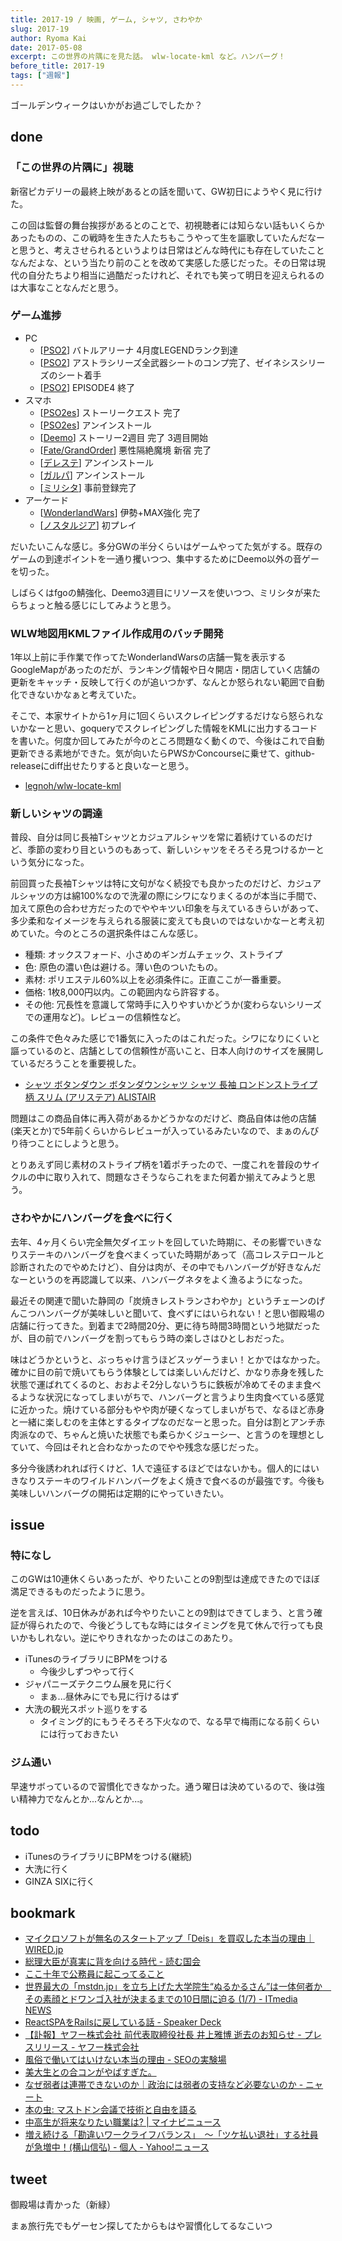 ```yaml
---
title: 2017-19 / 映画, ゲーム, シャツ, さわやか
slug: 2017-19
author: Ryoma Kai
date: 2017-05-08
excerpt: この世界の片隅にを見た話。 wlw-locate-kml など。ハンバーグ！
before_title: 2017-19
tags: ["週報"]
---
```


ゴールデンウィークはいかがお過ごしでしたか？

done
----

###  「この世界の片隅に」視聴

新宿ピカデリーの最終上映があるとの話を聞いて、GW初日にようやく見に行けた。

この回は監督の舞台挨拶があるとのことで、初視聴者には知らない話もいくらかあったものの、この戦時を生きた人たちもこうやって生を謳歌していたんだなーと思うと、考えさせられるというよりは日常はどんな時代にも存在していたことなんだよな、という当たり前のことを改めて実感した感じだった。その日常は現代の自分たちより相当に過酷だったけれど、それでも笑って明日を迎えられるのは大事なことなんだと思う。

<Tweet tweetLink="https://twitter.com/konosekai_movie/status/857926178786627584" /> 

###  ゲーム進捗

- PC
  - [[PSO2](http://pso2.jp/)] バトルアリーナ 4月度LEGENDランク到達
  - [[PSO2](http://pso2.jp/)] アストラシリーズ全武器シートのコンプ完了、ゼイネシスシリーズのシート着手
  - [[PSO2](http://pso2.jp/)] EPISODE4 終了
- スマホ
  - [[PSO2es](http://pso2.jp/es/)] ストーリークエスト 完了
  - [[PSO2es](http://pso2.jp/es/)] アンインストール
  - [[Deemo](https://www.rayark.com/g/deemo/)] ストーリー2週目 完了 3週目開始
  - [[Fate/GrandOrder](https://www.fate-go.jp/)] 悪性隔絶魔境 新宿 完了
  - [[デレステ](http://cinderella.idolmaster.jp/sl-stage/)] アンインストール
  - [[ガルパ](https://bang-dream.bushimo.jp/)] アンインストール
  - [[ミリシタ](https://millionlive.idolmaster.jp/theaterdays/)] 事前登録完了
- アーケード
  - [[WonderlandWars](http://wonder.sega.jp/)] 伊勢+MAX強化 完了
  - [[ノスタルジア](http://eagate.573.jp/game/nostalgia/index.html)] 初プレイ

だいたいこんな感じ。多分GWの半分くらいはゲームやってた気がする。既存のゲームの到達ポイントを一通り攫いつつ、集中するためにDeemo以外の音ゲーを切った。

しばらくはfgoの鯖強化、Deemo3週目にリソースを使いつつ、ミリシタが来たらちょっと触る感じにしてみようと思う。

###  WLW地図用KMLファイル作成用のバッチ開発

1年以上前に手作業で作ってたWonderlandWarsの店舗一覧を表示するGoogleMapがあったのだが、ランキング情報や日々開店・閉店していく店舗の更新をキャッチ・反映して行くのが追いつかず、なんとか怒られない範囲で自動化できないかなぁと考えていた。

そこで、本家サイトから1ヶ月に1回くらいスクレイピングするだけなら怒られないかなーと思い、goqueryでスクレイピングした情報をKMLに出力するコードを書いた。何度か回してみたが今のところ問題なく動くので、今後はこれで自動更新できる素地ができた。気が向いたらPWSかConcourseに乗せて、github-releaseにdiff出せたりすると良いなーと思う。

- [legnoh/wlw-locate-kml](https://github.com/legnoh/wlw-locate-kml)

<Tweet tweetLink="https://twitter.com/legnoh/status/859136443561590785" />

###  新しいシャツの調達

普段、自分は同じ長袖Tシャツとカジュアルシャツを常に着続けているのだけど、季節の変わり目というのもあって、新しいシャツをそろそろ見つけるかーという気分になった。

前回買った長袖Tシャツは特に文句がなく続投でも良かったのだけど、カジュアルシャツの方は綿100%なので洗濯の際にシワになりまくるのが本当に手間で、加えて原色の合わせ方だったのでややキツい印象を与えているきらいがあって、多少柔和なイメージを与えられる服装に変えても良いのではないかなーと考え初めていた。今のところの選択条件はこんな感じ。

- 種類: オックスフォード、小さめのギンガムチェック、ストライプ
- 色: 原色の濃い色は避ける。薄い色のついたもの。
- 素材: ポリエステル60%以上を必須条件に。正直ここが一番重要。
- 価格: 1枚8,000円以内。この範囲内なら許容する。
- その他: 冗長性を意識して常時手に入りやすいかどうか(変わらないシリーズでの運用など)。レビューの信頼性など。

この条件で色々みた感じで1番気に入ったのはこれだった。シワになりにくいと謳っているのと、店舗としての信頼性が高いこと、日本人向けのサイズを展開しているだろうことを重要視した。

- [シャツ ボタンダウン ボタンダウンシャツ シャツ 長袖 ロンドンストライプ柄 スリム (アリステア) ALISTAIR](http://store.shopping.yahoo.co.jp/paty/r140627011.html)

問題はこの商品自体に再入荷があるかどうかなのだけど、商品自体は他の店舗(楽天とか)で5年前くらいからレビューが入っているみたいなので、まぁのんびり待つことにしようと思う。

とりあえず同じ素材のストライプ柄を1着ポチったので、一度これを普段のサイクルの中に取り入れて、問題なさそうならこれをまた何着か揃えてみようと思う。

###  さわやかにハンバーグを食べに行く

<Instagram instagramId="BTyDK3PgvpK" />

去年、4ヶ月くらい完全無欠ダイエットを回していた時期に、その影響でいきなりステーキのハンバーグを食べまくっていた時期があって（高コレステロールと診断されたのでやめたけど）、自分は肉が、その中でもハンバーグが好きなんだなーというのを再認識して以来、ハンバーグネタをよく漁るようになった。

最近その関連で聞いた静岡の「炭焼きレストランさわやか」というチェーンのげんこつハンバーグが美味しいと聞いて、食べずにはいられない！と思い御殿場の店舗に行ってきた。到着まで2時間20分、更に待ち時間3時間という地獄だったが、目の前でハンバーグを割ってもらう時の楽しさはひとしおだった。

味はどうかというと、ぶっちゃけ言うほどスッゲーうまい！とかではなかった。確かに目の前で焼いてもらう体験としては楽しいんだけど、かなり赤身を残した状態で運ばれてくるのと、おおよそ2分しないうちに鉄板が冷めてそのまま食べるような状況になってしまいがちで、ハンバーグと言うより生肉食べている感覚に近かった。焼けている部分もやや肉が硬くなってしまいがちで、なるほど赤身と一緒に楽しむのを主体とするタイプなのだなーと思った。自分は割とアンチ赤肉派なので、ちゃんと焼いた状態でも柔らかくジューシー、と言うのを理想としていて、今回はそれと合わなかったのでやや残念な感じだった。

多分今後誘われれば行くけど、1人で遠征するほどではないかも。個人的にはいきなりステーキのワイルドハンバーグをよく焼きで食べるのが最強です。今後も美味しいハンバーグの開拓は定期的にやっていきたい。

issue
----

###  特になし

このGWは10連休くらいあったが、やりたいことの9割型は達成できたのでほぼ満足できるものだったように思う。

逆を言えば、10日休みがあれば今やりたいことの9割はできてしまう、と言う確証が得られたので、今後どうしてもな時にはタイミングを見て休んで行っても良いかもしれない。逆にやりきれなかったのはこのあたり。

- iTunesのライブラリにBPMをつける
  - 今後少しずつやって行く
- ジャパニーズテクニウム展を見に行く
  - まぁ...昼休みにでも見に行けるはず
- 大洗の観光スポット巡りをする
  - タイミング的にもうそろそろ下火なので、なる早で梅雨になる前くらいには行っておきたい

###  ジム通い

早速サボっているので習慣化できなかった。通う曜日は決めているので、後は強い精神力でなんとか...なんとか...。

todo
----

- iTunesのライブラリにBPMをつける(継続)
- 大洗に行く
- GINZA SIXに行く

bookmark
----

- [マイクロソフトが無名のスタートアップ「Deis」を買収した本当の理由｜WIRED.jp](https://wired.jp/2017/04/22/startup-deis/)
- [総理大臣が真実に背を向ける時代 - 読む国会](https://www.yomu-kokkai.com/entry/2017/04/23/155106)
- [ここ十年で公務員に起こってること](https://anond.hatelabo.jp/20170426232727)
- [世界最大の「mstdn.jp」を立ち上げた大学院生“ぬるかるさん”は一体何者か　その素顔とドワンゴ入社が決まるまでの10日間に迫る (1/7) - ITmedia NEWS](https://www.itmedia.co.jp/news/articles/1704/24/news045.html)
- [ReactSPAをRailsに戻している話 - Speaker Deck](https://speakerdeck.com/itkrt2y/reactspaworailsnili-siteiruhua)
- [【訃報】ヤフー株式会社 前代表取締役社長 井上雅博 逝去のお知らせ - プレスリリース - ヤフー株式会社](https://about.yahoo.co.jp/pr/release/2017/04/29a/)
- [風俗で働いてはいけない本当の理由 - SEOの実験場](http://557dg4.hatenablog.com/entry/2017/04/28/123829)
- [美大生との合コンがやばすぎた。](https://anond.hatelabo.jp/20170429110724)
- [なぜ弱者は連帯できないのか｜政治には弱者の支持など必要ないのか - ニャート](http://nyaaat.hatenablog.com/entry/solidarity)
- [本の虫: マストドン会議で技術と自由を語る](https://cpplover.blogspot.com/2017/04/blog-post_29.html)
- [中高生が将来なりたい職業は? | マイナビニュース](https://news.mynavi.jp/article/20170426-a109/)
- [増え続ける「勘違いワークライフバランス」　～「ツケ払い退社」する社員が急増中！(横山信弘) - 個人 - Yahoo!ニュース](https://news.yahoo.co.jp/byline/yokoyamanobuhiro/20170505-00070632/)

tweet
----

御殿場は青かった（新緑）

<Tweet tweetLink="https://twitter.com/legnoh/status/861083597779771392" />

まぁ旅行先でもゲーセン探してたからもはや習慣化してるなこいつ

<Tweet tweetLink="https://twitter.com/legnoh/status/861084260341567488" />
